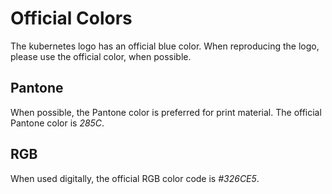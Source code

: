 # Official Colors

The kubernetes logo has an official blue color.  When reproducing the logo, please use the official color, when possible.

## Pantone

When possible, the Pantone color is preferred for print material.  The official Pantone color is *285C*.

## RGB

When used digitally, the official RGB color code is *#326CE5*.
